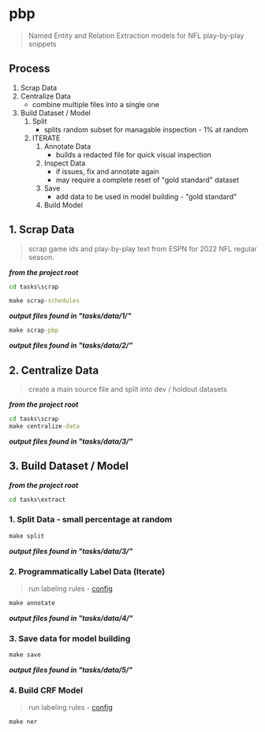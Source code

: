 # pbp

> Named Entity and Relation Extraction models for NFL play-by-play snippets


## Process

1. Scrap Data
2. Centralize Data
    - combine multiple files into a single one
3. Build Dataset / Model
    1. Split
        - splits random subset for managable inspection - 1% at random
    2. ITERATE
        1. Annotate Data
            - builds a redacted file for quick visual inspection
        2. Inspect Data
            - if issues, fix and annotate again
            - may require a complete reset of "gold standard" dataset
        3. Save
            - add data to be used in model building - "gold standard"
        4. Build Model


## 1. Scrap Data

> scrap game ids and play-by-play text from ESPN for 2022 NFL regular season.

**<i>from the project root</i>**

```cmd
cd tasks\scrap
```

```cmd
make scrap-schedules
```

**<i>output files found in "tasks/data/1/"</i>**

```cmd
make scrap-pbp
```

**<i>output files found in "tasks/data/2/"</i>**

## 2. Centralize Data

> create a main source file and split into dev / holdout datasets

**<i>from the project root</i>**

```cmd
cd tasks\scrap
make centralize-data
```

**<i>output files found in "tasks/data/3/"</i>**

## 3. Build Dataset / Model

**<i>from the project root</i>**

```cmd
cd tasks\extract
```

### 1. Split Data - small percentage at random

```cmd
make split
```

**<i>output files found in "tasks/data/3/"</i>**

### 2. Programmatically Label Data (Iterate)

> run labeling rules - [config](https://github.com/dpasse/pbp/blob/main/tasks/extract/config.py)

```cmd
make annotate
```

**<i>output files found in "tasks/data/4/"</i>**

### 3. Save data for model building

```cmd
make save
```

**<i>output files found in "tasks/data/5/"</i>**

### 4. Build CRF Model

> run labeling rules - [config](https://github.com/dpasse/pbp/blob/main/tasks/extract/config.py)

```cmd
make ner
```
